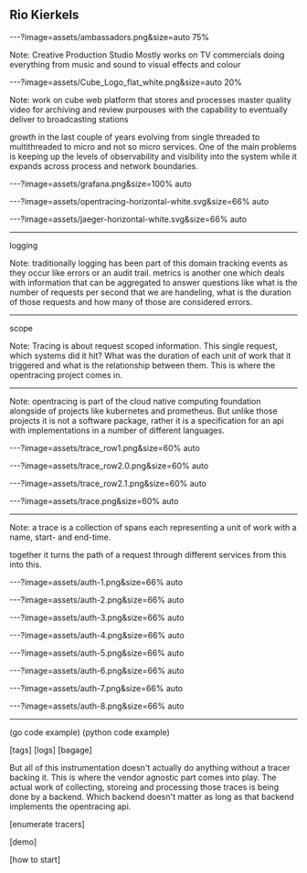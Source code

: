 ## Rio Kierkels

---?image=assets/ambassadors.png&size=auto 75%

Note:
Creative Production Studio
Mostly works on TV commercials doing everything from music and sound to visual effects and colour

---?image=assets/Cube_Logo_flat_white.png&size=auto 20%

Note:
work on cube
web platform that stores and processes master quality video for archiving and review purpouses
with the capability to eventually deliver to broadcasting stations

growth in the last couple of years evolving
from single threaded to multithreaded to micro and not so micro services.
One of the main problems is keeping up the levels of observability and visibility
into the system while it expands across process and network boundaries.

---?image=assets/grafana.png&size=100% auto

---?image=assets/opentracing-horizontal-white.svg&size=66% auto

---?image=assets/jaeger-horizontal-white.svg&size=66% auto

---

logging 

Note:
traditionally logging has been part of this domain tracking events as they occur like errors or an audit trail.
metrics is another one which deals with information that can be aggregated to answer questions like
what is the number of requests per second that we are handeling, what is the duration of those requests
and how many of those are considered errors.

---

scope

Note:
Tracing is about request scoped information. This single request, which systems did it hit? What was the duration of each unit of work that it triggered and what is the relationship between them. This is where the opentracing project comes in.

--- 

Note:
opentracing is part of the cloud native computing foundation alongside of projects like kubernetes and prometheus. 
But unlike those projects it is not a software package, rather it is a specification for an api with implementations in a number of different languages.

---?image=assets/trace_row1.png&size=60% auto

---?image=assets/trace_row2.0.png&size=60% auto

---?image=assets/trace_row2.1.png&size=60% auto

---?image=assets/trace.png&size=60% auto

---

Note:
a trace is a collection of spans each representing a unit of work with a name, start- and end-time.

together it turns the path of a request through different services from this into this.

---?image=assets/auth-1.png&size=66% auto

---?image=assets/auth-2.png&size=66% auto

---?image=assets/auth-3.png&size=66% auto

---?image=assets/auth-4.png&size=66% auto

---?image=assets/auth-5.png&size=66% auto

---?image=assets/auth-6.png&size=66% auto

---?image=assets/auth-7.png&size=66% auto

---?image=assets/auth-8.png&size=66% auto

---

(go code example)
(python code example)

[tags]
[logs]
[bagage]

But all of this instrumentation doesn't actually do anything without a tracer backing it. This is where the vendor agnostic part comes into play.
The actual work of collecting, storeing and processing those traces is being done by a backend. Which backend doesn't matter as long as that backend implements the opentracing api.

[enumerate tracers]

[demo]

[how to start]